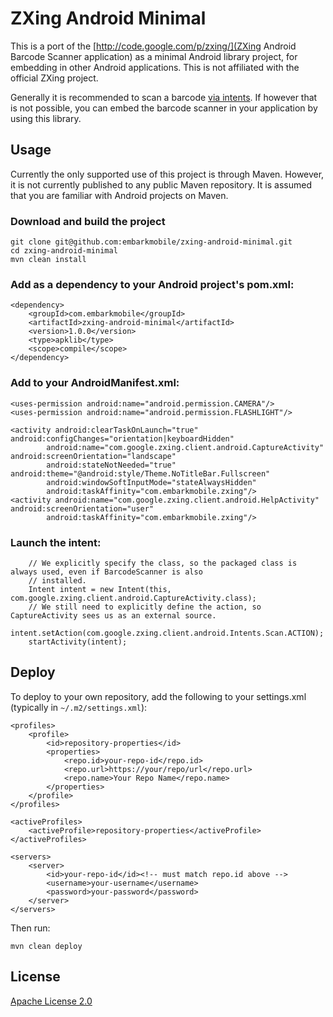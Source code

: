 # ZXing Android Minimal

This is a port of the [http://code.google.com/p/zxing/](ZXing Android Barcode Scanner application) as a minimal Android
library project, for embedding in other Android applications. This is not affiliated with the official ZXing project.

Generally it is recommended to scan a barcode [via intents](http://code.google.com/p/zxing/wiki/ScanningViaIntent).
If however that is not possible, you can embed the barcode scanner in your application by using this library.

## Usage

Currently the only supported use of this project is through Maven. However, it is not currently published to any
public Maven repository. It is assumed that you are familiar with Android projects on Maven.

### Download and build the project

    git clone git@github.com:embarkmobile/zxing-android-minimal.git
    cd zxing-android-minimal
    mvn clean install

### Add as a dependency to your Android project's pom.xml:

    <dependency>
        <groupId>com.embarkmobile</groupId>
        <artifactId>zxing-android-minimal</artifactId>
        <version>1.0.0</version>
        <type>apklib</type>
        <scope>compile</scope>
    </dependency>

### Add to your AndroidManifest.xml:

    <uses-permission android:name="android.permission.CAMERA"/>
    <uses-permission android:name="android.permission.FLASHLIGHT"/>

    <activity android:clearTaskOnLaunch="true" android:configChanges="orientation|keyboardHidden"
            android:name="com.google.zxing.client.android.CaptureActivity" android:screenOrientation="landscape"
            android:stateNotNeeded="true" android:theme="@android:style/Theme.NoTitleBar.Fullscreen"
            android:windowSoftInputMode="stateAlwaysHidden"
            android:taskAffinity="com.embarkmobile.zxing"/>
    <activity android:name="com.google.zxing.client.android.HelpActivity" android:screenOrientation="user"
            android:taskAffinity="com.embarkmobile.zxing"/>

### Launch the intent:

        // We explicitly specify the class, so the packaged class is always used, even if BarcodeScanner is also
        // installed.
        Intent intent = new Intent(this, com.google.zxing.client.android.CaptureActivity.class);
        // We still need to explicitly define the action, so CaptureActivity sees us as an external source.
        intent.setAction(com.google.zxing.client.android.Intents.Scan.ACTION);
        startActivity(intent);

## Deploy

To deploy to your own repository, add the following to your settings.xml (typically in `~/.m2/settings.xml`):

    <profiles>
        <profile>
            <id>repository-properties</id>
            <properties>
                <repo.id>your-repo-id</repo.id>
                <repo.url>https://your/repo/url</repo.url>
                <repo.name>Your Repo Name</repo.name>
            </properties>
        </profile>
    </profiles>

    <activeProfiles>
        <activeProfile>repository-properties</activeProfile>
    </activeProfiles>

    <servers>
        <server>
            <id>your-repo-id</id><!-- must match repo.id above -->
            <username>your-username</username>
            <password>your-password</password>
        </server>
    </servers>

Then run:

    mvn clean deploy

## License

[Apache License 2.0](http://www.apache.org/licenses/LICENSE-2.0)
